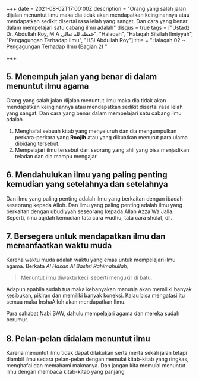 +++
date = 2021-08-02T17:00:00Z
description = "Orang yang salah jalan dijalan menuntut ilmu maka dia tidak akan mendapatkan keinginannya atau mendapatkan sedikit disertai rasa lelah yang sangat. Dan cara yang benar dalam mempelajari satu cabang ilmu adalah"
disqus = true
tags = ["Ustadz Dr. Abdullah Roy, M.A حفظه لله تعالى", "Halaqah", "Halaqah Silsilah Ilmiyyah", "Pengagungan Terhadap Ilmu", "HSI Abdullah Roy"]
title = "Halaqah 02 ~ Pengagungan Terhadap Ilmu (Bagian 2) "

+++
## 5. Menempuh jalan yang benar di dalam menuntut ilmu agama

Orang yang salah jalan dijalan menuntut ilmu maka dia tidak akan mendapatkan keinginannya atau mendapatkan sedikit disertai rasa lelah yang sangat. Dan cara yang benar dalam mempelajari satu cabang ilmu adalah

1. Menghafal sebuah kitab yang menyeluruh dan dia mengumpulkan perkara-perkara yang **Roojih** atau yang dikuatkan menurut para ulama dibidang tersebut.
2. Mempelajari ilmu tersebut dari seorang yang ahli yang bisa menjadikan teladan dan dia mampu mengajar

## 6. Mendahulukan ilmu yang paling penting kemudian yang setelahnya dan setelahnya

Dan ilmu yang paling penting adalah ilmu yang berkaitan dengan ibadah seseorang kepada Alloh. Dan ilmu yang paling penting adalah ilmu yang berkaitan dengan ubudiyyah seseorang kepada Allah Azza Wa Jalla. Seperti, ilmu aqidah kemudian tata cara wudhu, tata cara sholat, dll. 

## 7. Bersegera untuk mendapatkan ilmu dan memanfaatkan waktu muda

Karena waktu muda adalah waktu yang emas untuk mempelajari ilmu agama. Berkata _Al Hasan Al Bashri Rahimahullah,_

> Menuntut ilmu diwaktu kecil seperti mengukir di batu.

Adapun apabila sudah tua maka kebanyakan manusia akan memiliki banyak kesibukan, pikiran dan memiliki banyak koneksi. Kalau bisa mengatasi itu semua maka InshaAlloh akan mendapatkan Ilmu. 

Para sahabat Nabi SAW, dahulu mempelajari agama dan mereka sudah berumur.

## 8. Pelan-pelan didalam menuntut ilmu

Karena menuntut ilmu tidak dapat dilakukan serta merta sekali jalan tetapi diambil ilmu secara pelan-pelan dengan memulai kitab-kitab yang ringkas, menghafal dan memahami maknanya. Dan jangan kita memulai menuntut ilmu dengan membaca kitab-kitab yang panjang